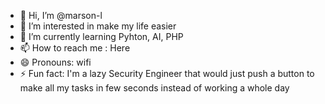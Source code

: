 - 👋 Hi, I’m @marson-l
- 👀 I’m interested in make my life easier
- 🌱 I’m currently learning Pyhton, AI, PHP
- 📫 How to reach me : Here
- 😄 Pronouns: wifi
- ⚡ Fun fact: I'm a lazy Security Engineer that would just push a button to make all my tasks in few seconds instead of working a whole day

<!---
marson-l/marson-l is a ✨ special ✨ repository because its `README.md` (this file) appears on your GitHub profile.
You can click the Preview link to take a look at your changes.
--->
